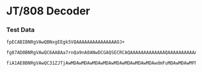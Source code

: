 # JT/808 Decoder

### Test Data

    fpECABIBNRgVAwQBNxgEEgk5VQAAAAAAAAAAAAAAAOJ+
    
    fg87AD0BNRgVAwQC6AABAa7rnQa9nA8ANwDCGAQSECRCAQAAAAAAAAAAAAAQAAAAAAAAAAAAPWQAHxkAegBkAGQMAAQWAAAAAgCIfg==
    
    fiA1AE8BNRgVAwQC31ZJTjAwMDAwMDAwMDAwMDAwMDAwMDAwMDAwMDAwdmFuMDAwMDAwMFNXRFBRMDExNDdCVDAwMTQ0AAAAAAAAAAAAAAAAAAAAdmVoLmxwbgDTfg==